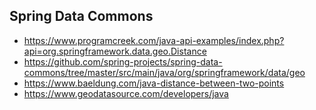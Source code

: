 ## Spring Data Commons

- https://www.programcreek.com/java-api-examples/index.php?api=org.springframework.data.geo.Distance
- https://github.com/spring-projects/spring-data-commons/tree/master/src/main/java/org/springframework/data/geo
- https://www.baeldung.com/java-distance-between-two-points
- https://www.geodatasource.com/developers/java
